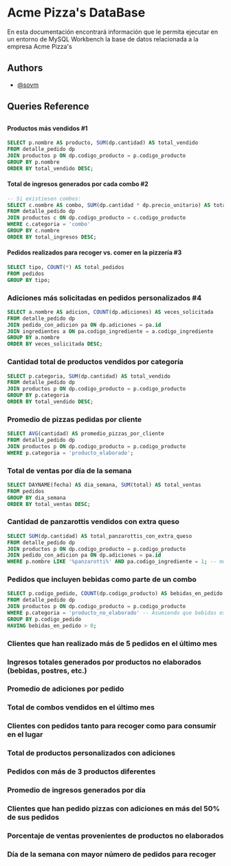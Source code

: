 
# Acme Pizza's DataBase

En esta documentación encontrará información que le permita ejecutar en un entorno de MySQL Workbench la base de datos relacionada a la empresa Acme Pizza's



## Authors

- [@sovm](https://www.github.com/ovasam)




## 
## Queries Reference
## 
#### Productos más vendidos #1

```sql
SELECT p.nombre AS producto, SUM(dp.cantidad) AS total_vendido
FROM detalle_pedido dp
JOIN productos p ON dp.codigo_producto = p.codigo_producto
GROUP BY p.nombre
ORDER BY total_vendido DESC;
```


#### Total de ingresos generados por cada combo #2

```sql
-- Si existiesen combos:
SELECT c.nombre AS combo, SUM(dp.cantidad * dp.precio_unitario) AS total_ingresos
FROM detalle_pedido dp
JOIN productos c ON dp.codigo_producto = c.codigo_producto
WHERE c.categoria = 'combo'
GROUP BY c.nombre
ORDER BY total_ingresos DESC;
```

#### Pedidos realizados para recoger vs. comer en la pizzería #3

```sql
SELECT tipo, COUNT(*) AS total_pedidos
FROM pedidos
GROUP BY tipo;
``` 

### Adiciones más solicitadas en pedidos personalizados #4

```sql
SELECT a.nombre AS adicion, COUNT(dp.adiciones) AS veces_solicitada
FROM detalle_pedido dp
JOIN pedido_con_adicion pa ON dp.adiciones = pa.id
JOIN ingredientes a ON pa.codigo_ingrediente = a.codigo_ingrediente
GROUP BY a.nombre
ORDER BY veces_solicitada DESC;
```


### Cantidad total de productos vendidos por categoría
```sql
SELECT p.categoria, SUM(dp.cantidad) AS total_vendido
FROM detalle_pedido dp
JOIN productos p ON dp.codigo_producto = p.codigo_producto
GROUP BY p.categoria
ORDER BY total_vendido DESC;
```


### Promedio de pizzas pedidas por cliente
```sql
SELECT AVG(cantidad) AS promedio_pizzas_por_cliente
FROM detalle_pedido dp
JOIN productos p ON dp.codigo_producto = p.codigo_producto
WHERE p.categoria = 'producto_elaborado';
```

### Total de ventas por día de la semana
```sql
SELECT DAYNAME(fecha) AS dia_semana, SUM(total) AS total_ventas
FROM pedidos
GROUP BY dia_semana
ORDER BY total_ventas DESC;
```
### Cantidad de panzarottis vendidos con extra queso
```sql
SELECT SUM(dp.cantidad) AS total_panzarottis_con_extra_queso
FROM detalle_pedido dp
JOIN productos p ON dp.codigo_producto = p.codigo_producto
JOIN pedido_con_adicion pa ON dp.adiciones = pa.id
WHERE p.nombre LIKE '%panzarotti%' AND pa.codigo_ingrediente = 1; -- mozarrella
```

### Pedidos que incluyen bebidas como parte de un combo
```sql
SELECT p.codigo_pedido, COUNT(dp.codigo_producto) AS bebidas_en_pedido
FROM detalle_pedido dp
JOIN productos p ON dp.codigo_producto = p.codigo_producto
WHERE p.categoria = 'producto_no_elaborado' -- Asumiendo que bebidas están en esta categoría
GROUP BY p.codigo_pedido
HAVING bebidas_en_pedido > 0;
```
### Clientes que han realizado más de 5 pedidos en el último mes
### Ingresos totales generados por productos no elaborados (bebidas, postres, etc.)
### Promedio de adiciones por pedido
### Total de combos vendidos en el último mes
### Clientes con pedidos tanto para recoger como para consumir en el lugar
### Total de productos personalizados con adiciones
### Pedidos con más de 3 productos diferentes
### Promedio de ingresos generados por día
### Clientes que han pedido pizzas con adiciones en más del 50% de sus pedidos
### Porcentaje de ventas provenientes de productos no elaborados
### Día de la semana con mayor número de pedidos para recoger


